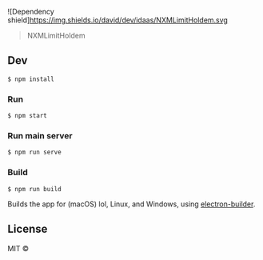 ![Dependency shield]https://img.shields.io/david/dev/idaas/NXMLimitHoldem.svg

> NXMLimitHoldem


## Dev

```
$ npm install
```

### Run
```
$ npm start
```


### Run main server
```
$ npm run serve
```


### Build

```
$ npm run build
```

Builds the app for (macOS) lol, Linux, and Windows, using [electron-builder](https://github.com/electron-userland/electron-builder).


## License

MIT © 
